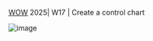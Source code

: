 [WOW](https://workout-wednesday.com/pbi-2025-w17/) 2025| W17 | Create a control chart

![image](https://github.com/user-attachments/assets/164c7106-4393-441a-84fc-aae69497d750)


